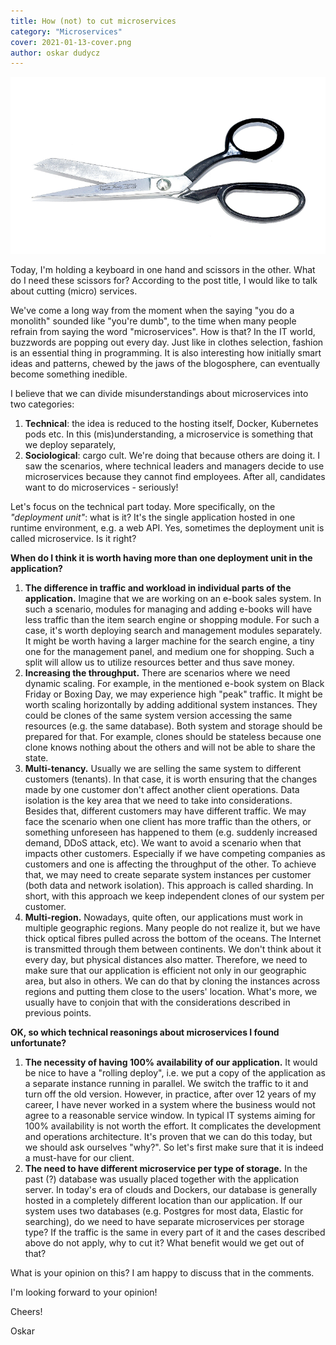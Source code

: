 ```yaml
---
title: How (not) to cut microservices
category: "Microservices"
cover: 2021-01-13-cover.png
author: oskar dudycz
---
```


![cover](2021-01-13-cover.png)

Today, I'm holding a keyboard in one hand and scissors in the other. What do I need these scissors for? According to the post title, I would like to talk about cutting (micro) services.

We've come a long way from the moment when the saying "you do a monolith" sounded like "you're dumb", to the time when many people refrain from saying the word "microservices". How is that? In the IT world, buzzwords are popping out every day. Just like in clothes selection, fashion is an essential thing in programming. It is also interesting how initially smart ideas and patterns, chewed by the jaws of the blogosphere, can eventually become something inedible.

I believe that we can divide misunderstandings about microservices into two categories:

1. **Technical**: the idea is reduced to the hosting itself, Docker, Kubernetes pods etc. In this (mis)understanding, a microservice is something that we deploy separately,
2. **Sociological**: cargo cult. We're doing that because others are doing it. I saw the scenarios, where technical leaders and managers decide to use microservices because they cannot find employees. After all, candidates want to do microservices - seriously!

Let's focus on the technical part today. More specifically, on the *"deployment unit"*: what is it? It's the single application hosted in one runtime environment, e.g. a web API. Yes, sometimes the deployment unit is called microservice. Is it right?

**When do I think it is worth having more than one deployment unit in the application?**

1. **The difference in traffic and workload in individual parts of the application.** Imagine that we are working on an e-book sales system. In such a scenario, modules for managing and adding e-books will have less traffic than the item search engine or shopping module. For such a case, it's worth deploying search and management modules separately. It might be worth having a larger machine for the search engine, a tiny one for the management panel, and medium one for shopping. Such a split will allow us to utilize resources better and thus save money.
2. **Increasing the throughput.** There are scenarios where we need dynamic scaling. For example, in the mentioned e-book system on Black Friday or Boxing Day, we may experience high "peak" traffic. It might be worth scaling horizontally by adding additional system instances. They could be clones of the same system version accessing the same resources (e.g. the same database). Both system and storage should be prepared for that. For example,  clones should be stateless because one clone knows nothing about the others and will not be able to share the state.
3. **Multi-tenancy.** Usually we are selling the same system to different customers (tenants). In that case, it is worth ensuring that the changes made by one customer don't affect another client operations. Data isolation is the key area that we need to take into considerations. Besides that, different customers may have different traffic. We may face the scenario when one client has more traffic than the others, or something unforeseen has happened to them (e.g. suddenly increased demand, DDoS ​​attack, etc). We want to avoid a scenario when that impacts other customers. Especially if we have competing companies as customers and one is affecting the throughput of the other. To achieve that, we may need to create separate system instances per customer (both data and network isolation). This approach is called sharding. In short, with this approach we keep independent clones of our system per customer.
4. **Multi-region.** Nowadays, quite often, our applications must work in multiple geographic regions. Many people do not realize it, but we have thick optical fibres pulled across the bottom of the oceans. The Internet is transmitted through them between continents. We don't think about it every day, but physical distances also matter. Therefore, we need to make sure that our application is efficient not only in our geographic area, but also in others. We can do that by cloning the instances across regions and putting them close to the users' location. What's more, we usually have to conjoin that with the considerations described in previous points.

**OK, so which technical reasonings about microservices I found unfortunate?**

1. **The necessity of having 100% availability of our application.** It would be nice to have a "rolling deploy", i.e. we put a copy of the application as a separate instance running in parallel. We switch the traffic to it and turn off the old version. However, in practice, after over 12 years of my career, I have never worked in a system where the business would not agree to a reasonable service window. In typical IT systems aiming for 100% availability is not worth the effort. It complicates the development and operations architecture. It's proven that we can do this today, but we should ask ourselves "why?". So let's first make sure that it is indeed a must-have for our client.
2. **The need to have different microservice per type of storage.** In the past (?) database was usually placed together with the application server. In today's era of clouds and Dockers, our database is generally hosted in a completely different location than our application. If our system uses two databases (e.g. Postgres for most data, Elastic for searching), do we need to have separate microservices per storage type? If the traffic is the same in every part of it and the cases described above do not apply, why to cut it? What benefit would we get out of that?

What is your opinion on this? I am happy to discuss that in the comments.

I'm looking forward to your opinion!

Cheers!

Oskar
